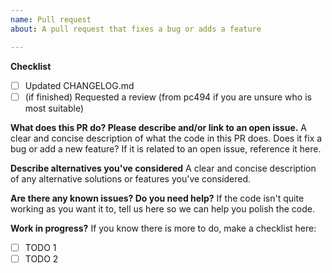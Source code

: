 ```yaml
---
name: Pull request 
about: A pull request that fixes a bug or adds a feature

---
```


**Checklist**
- [ ] Updated CHANGELOG.md
- [ ] (if finished) Requested a review (from pc494 if you are unsure who is most suitable)

**What does this PR do? Please describe and/or link to an open issue.**
A clear and concise description of what the code in this PR does. Does it fix a bug or add a new feature?
If it is related to an open issue, reference it here.

**Describe alternatives you've considered**
A clear and concise description of any alternative solutions or features you've considered.

**Are there any known issues? Do you need help?**
If the code isn't quite working as you want it to, tell us here so we can help you polish the code.

**Work in progress?**
If you know there is more to do, make a checklist here:
- [ ] TODO 1
- [ ] TODO 2
